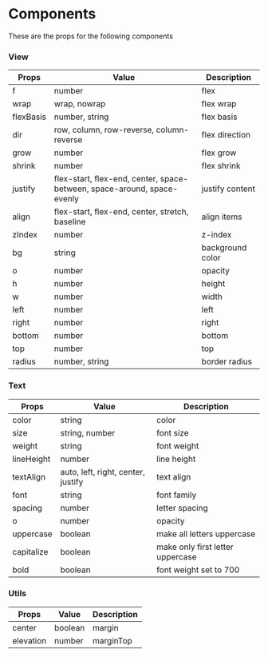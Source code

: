# Components

These are the props for the following components


### View

| Props     | Value                                                                   | Description                                                      |
| --------- | ----------------------------------------------------------------------- | ---------------------------------------------------------------- |
| f         | number                                                                  | flex                                                             |
| wrap      | wrap, nowrap                                                            | flex wrap                                                        |
| flexBasis | number, string                                                          | flex basis                                                       |
| dir       | row, column, row-reverse, column-reverse                                | flex direction                                                   |
| grow      | number                                                                  | flex grow                                                        |
| shrink    | number                                                                  | flex shrink                                                      |
| justify   | flex-start, flex-end, center, space-between, space-around, space-evenly | justify content                                                  |
| align     | flex-start, flex-end, center, stretch, baseline                         | align items                                                      |
| zIndex    | number                                                                  | z-index                                                          |
| bg        | string                                                                  | background color                                                 |
| o         | number                                                                  | opacity                                                          |
| h         | number                                                                  | height                                                           |
| w         | number                                                                  | width                                                            |
| left      | number                                                                  | left                                                             |
| right     | number                                                                  | right                                                            |
| bottom    | number                                                                  | bottom                                                           |
| top       | number                                                                  | top                                                              |
| radius    | number, string                                                          | border radius                                                    |


### Text

| Props          | Value                                                 | Description                                                          |
| -------------- | ----------------------------------------------------- | -------------------------------------------------------------------- |
| color          | string                                                | color                                                                |
| size           | string, number                                        | font size                                                            |
| weight         | string                                                | font weight                                                          |
| lineHeight     | number                                                | line height                                                          |
| textAlign      | auto, left, right, center, justify                    | text align                                                           |
| font           | string                                                | font family                                                          |
| spacing        | number                                                | letter spacing                                                       |
| o              | number                                                | opacity                                                              |
| uppercase      | boolean                                               | make all letters uppercase                                           |
| capitalize     | boolean                                               | make only first letter uppercase                                     |
| bold           | boolean                                               | font weight set to 700                                               |


### Utils

| Props     | Value                                                      | Description                                                          |
| --------- | ---------------------------------------------------------- | -------------------------------------------------------------------- |
| center    | boolean                                                    | margin                                                               |
| elevation | number                                                     | marginTop                                                            |
